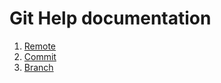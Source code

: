 # Git Help documentation

1. [Remote](remote/remote.md)
2. [Commit](commit/commit.md)
3. [Branch](branch/branch.md)
